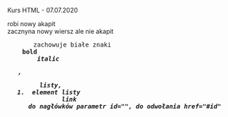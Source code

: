 Kurs HTML - 07.07.2020
<p>         robi nowy akapit
<br>        zacznyna nowy wiersz ale nie akapit
<pre>       zachowuje białe znaki
<strong>    bold
<em>        italic
<ul>,<ol>   listy, <li> element listy
<a>         link
do nagłówków parametr id="", do odwołania href="#id"
